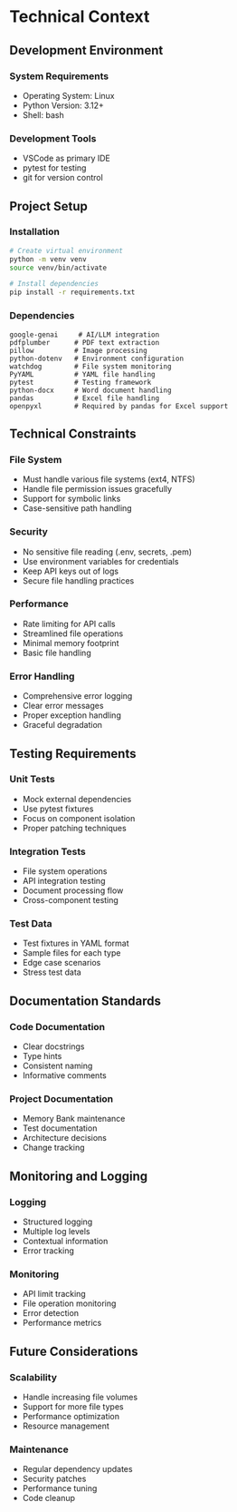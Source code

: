 # Technical Context

## Development Environment

### System Requirements
- Operating System: Linux
- Python Version: 3.12+
- Shell: bash

### Development Tools
- VSCode as primary IDE
- pytest for testing
- git for version control

## Project Setup

### Installation
```bash
# Create virtual environment
python -m venv venv
source venv/bin/activate

# Install dependencies
pip install -r requirements.txt
```

### Dependencies
```
google-genai     # AI/LLM integration
pdfplumber      # PDF text extraction
pillow          # Image processing
python-dotenv   # Environment configuration
watchdog        # File system monitoring
PyYAML          # YAML file handling
pytest          # Testing framework
python-docx     # Word document handling
pandas          # Excel file handling
openpyxl        # Required by pandas for Excel support
```

## Technical Constraints

### File System
- Must handle various file systems (ext4, NTFS)
- Handle file permission issues gracefully
- Support for symbolic links
- Case-sensitive path handling

### Security
- No sensitive file reading (.env, secrets, .pem)
- Use environment variables for credentials
- Keep API keys out of logs
- Secure file handling practices

### Performance
- Rate limiting for API calls
- Streamlined file operations
- Minimal memory footprint
- Basic file handling

### Error Handling
- Comprehensive error logging
- Clear error messages
- Proper exception handling
- Graceful degradation

## Testing Requirements

### Unit Tests
- Mock external dependencies
- Use pytest fixtures
- Focus on component isolation
- Proper patching techniques

### Integration Tests
- File system operations
- API integration testing
- Document processing flow
- Cross-component testing

### Test Data
- Test fixtures in YAML format
- Sample files for each type
- Edge case scenarios
- Stress test data

## Documentation Standards

### Code Documentation
- Clear docstrings
- Type hints
- Consistent naming
- Informative comments

### Project Documentation
- Memory Bank maintenance
- Test documentation
- Architecture decisions
- Change tracking

## Monitoring and Logging

### Logging
- Structured logging
- Multiple log levels
- Contextual information
- Error tracking

### Monitoring
- API limit tracking
- File operation monitoring
- Error detection
- Performance metrics

## Future Considerations

### Scalability
- Handle increasing file volumes
- Support for more file types
- Performance optimization
- Resource management

### Maintenance
- Regular dependency updates
- Security patches
- Performance tuning
- Code cleanup
